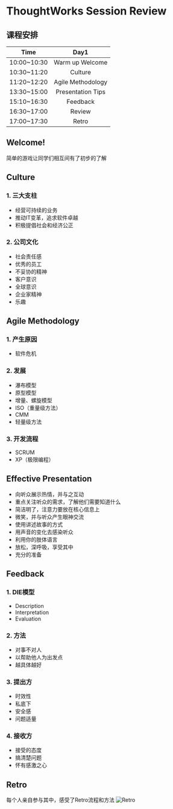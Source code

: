 # ThoughtWorks Session Review

## 课程安排
| Time             | Day1                 |
|:----------------:|:--------------------:|
| 10:00~10:30      | Warm up Welcome      |
| 10:30~11:20      | Culture              |
| 11:20~12:20      | Agile Methodology    |
| 13:30~15:00      | Presentation Tips    |
| 15:10~16:30      | Feedback             |
| 16:30~17:00      | Review               |
| 17:00~17:30      | Retro                |

## Welcome!
 简单的游戏让同学们相互间有了初步的了解

## Culture
 ### 1. 三大支柱
  - 经营可持续的业务
  - 推动IT变革，追求软件卓越
  - 积极提倡社会和经济公正
 ### 2. 公司文化
  - 社会责任感
  - 优秀的员工
  - 不妥协的精神
  - 客户意识
  - 全球意识
  - 企业家精神
  - 乐趣

## Agile Methodology
 ### 1. 产生原因
  - 软件危机
 ### 2. 发展
  - 瀑布模型
  - 原型模型
  - 增量、螺旋模型
  - ISO（重量级方法）
  - CMM
  - 轻量级方法
 ### 3. 开发流程
  - SCRUM
  - XP（极限编程）

## Effective Presentation
 - 向听众展示热情，并与之互动
 - 重点关注听众的需求，了解他们需要知道什么
 - 简洁明了，注意力要放在核心信息上
 - 微笑，并与听众产生眼神交流
 - 使用讲述故事的方式
 - 用声音的变化去感染听众
 - 利用你的肢体语言
 - 放松，深呼吸，享受其中
 - 充分的准备

## Feedback
 ### 1. DIE模型
  - Description
  - Interpretation
  - Evaluation
 ### 2. 方法
  - 对事不对人
  - 以帮助他人为出发点
  - 越具体越好
 ### 3. 提出方
  - 时效性
  - 私底下
  - 安全感
  - 问题适量
 ### 4. 接收方
  - 接受的态度
  - 搞清楚问题
  - 怀有感激之心

## Retro
每个人亲自参与其中，感受了Retro流程和方法
![Retro](http://upload-images.jianshu.io/upload_images/9714208-510d310207e20316.png?imageMogr2/auto-orient/strip%7CimageView2/2/w/1240)

  